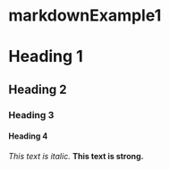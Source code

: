 # markdownExample1
# Heading 1
## Heading 2
### Heading 3
#### Heading 4


_This text is italic._
**This text is strong.**
